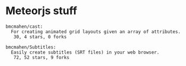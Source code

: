 # Meteorjs stuff

<!-- PROJECTS_LIST_START -->
    bmcmahen/cast:
      For creating animated grid layouts given an array of attributes.
       30, 4 stars, 0 forks

    bmcmahen/Subtitles:
      Easily create subtitles (SRT files) in your web browser.
       72, 52 stars, 9 forks
<!-- PROJECTS_LIST_END -->
